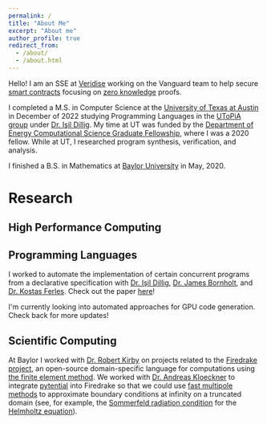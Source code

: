 ```yaml
---
permalink: /
title: "About Me"
excerpt: "About me"
author_profile: true
redirect_from:
  - /about/
  - /about.html
---
```


Hello! I am an SSE at [Veridise](https://veridise.com) working on the Vanguard
team to help secure [smart contracts](https://en.wikipedia.org/wiki/Smart_contract)
focusing on [zero knowledge](https://en.wikipedia.org/wiki/Zero-knowledge_proof) proofs.

I completed a M.S. in Computer Science at the [University of Texas at Austin](https://www.cs.utexas.edu) in December of 2022 studying Programming Languages in the [UToPiA group](https://utopia.cs.utexas.edu) under [Dr. Işil Dillig](https://cs.utexas.edu/~isil).
My time at UT was funded by the [Department of Energy Computational Science Graduate Fellowship](https://krellinst.org/csgf), where I was a 2020 fellow.
While at UT, I researched program synthesis, verification, and analysis.

I finished a B.S. in Mathematics at [Baylor University](https://baylor.edu/math) in May, 2020.

Research
======================

High Performance Computing
--------------------------

Programming Languages
---------------------

I worked to automate the implementation of certain concurrent programs
from a declarative specification
with [Dr. Işil Dillig](https://cs.utexas.edu/~isil), [Dr. James Bornholt](https://www.cs.utexas.edu/~bornholt/),
and [Dr. Kostas Ferles](https://kferles.github.io/). Check out the paper [here](https://bensepanski.github.io/publication/2022-12-01-Synthesizing-fine-grained-synchronization-protocols-for-implicit-monitors)!

I'm currently looking into automated approaches for GPU code generation. Check back for more updates!

Scientific Computing
--------------------

At Baylor I worked with [Dr. Robert Kirby](https://www.baylor.edu/math/index.php?id=90540)
on projects related to the [Firedrake project](https://www.firedrakeproject.org),
an open-source domain-specific language for computations using [the finite element method](https://www.en.wikipedia.org/wiki/Finite_element_method).
We worked with [Dr. Andreas Kloeckner](https://mathema.tician.de/aboutme/) to
integrate [pytential](https://documen.tician.de/pytential) into Firedrake
so that we could
use [fast multipole methods](https://www.en.wikipedia.org/wiki/Fast_multipole_method)
to approximate boundary conditions at infinity on a truncated domain
(see, for example, the [Sommerfeld radiation condition](https://www.en.wikipedia.org/wiki/Sommerfeld_radiation_condition)
 for the [Helmholtz equation](https://www.en.wikipedia.org/wiki/Helmholtz_equation)).
